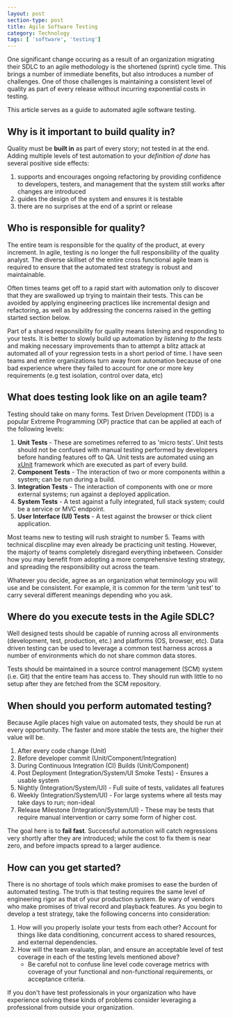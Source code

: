 ```yaml
---
layout: post
section-type: post
title: Agile Software Testing
category: Technology
tags: [ 'software', 'testing']
---
```


One significant change occuring as a result of an organization migrating their SDLC to an agile methodology is the shortened (sprint) cycle time.  This brings a number of immediate benefits, but also introduces a number of challenges.  One of those challenges is maintaining a consistent level of quality as part of every release without incurring exponential costs in testing.

This article serves as a guide to automated agile software testing.

## Why is it important to build quality in?
Quality must be **built in** as part of every story; not tested in at the end.  Adding multiple levels of test automation to your *definition of done* has several positive side effects:

1. supports and encourages ongoing refactoring by providing confidence to developers, testers, and management that the system still works after changes are introduced
2. guides the design of the system and ensures it is testable
3. there are no surprises at the end of a sprint or release

## Who is responsible for quality?
The entire team is responsible for the quality of the product, at every increment.  In agile, testing is no longer the full responsibility of the quality analyst.  The diverse skillset of the entire cross functional agile team is required to ensure that the automated test strategy is robust and maintainable.  

Often times teams get off to a rapid start with automation only to discover that they are swallowed up trying to maintain their tests.  This can be avoided by applying engineering practices like incremental design and refactoring, as well as by addressing the concerns raised in the getting started section below.

Part of a shared responsibility for quality means listening and responding to your tests.  It is better to slowly build up automation by *listening to the tests* and making necessary improvements than to attempt a blitz attack at automated all of your regression tests in a short period of time.  I have seen teams and entire organizations turn away from automation because of one bad experience where they failed to account for one or more key requirements (e.g test isolation, control over data, etc)

## What does testing look like on an agile team?
Testing should take on many forms.  Test Driven Development (TDD) is a popular Extreme Programming (XP) practice that can be applied at each of the following levels:

1. **Unit Tests** - These are sometimes referred to as 'micro tests'.  Unit tests should not be confused with manual testing performed by developers before handing features off to QA.  Unit tests are automated using an [xUnit](https://en.wikipedia.org/wiki/XUnit) framework which are executed as part of every build.
2. **Component Tests** - The interaction of two or more components within a system; can be run during a build.
3. **Integration Tests** - The interaction of components with one or more external systems; run against a deployed application.
4. **System Tests** - A test against a fully integrated, full stack system; could be a service or MVC endpoint.
5. **User Interface (UI) Tests** - A test against the browser or thick client application.

Most teams new to testing will rush straight to number 5.  Teams with technical discpline may even already be practicing unit testing.  However, the majorty of teams completely disregard everything inbetween.  Consider how you may benefit from adopting a more comprehensive testing strategy, and spreading the responsibility out across the team.

Whatever you decide, agree as an organization what terminology you will use and be consistent.  For example, it is common for the term 'unit test' to carry several different meanings depending who you ask.

## Where do you execute tests in the Agile SDLC?
Well designed tests should be capable of running across all environments (development, test, production, etc.) and platforms (OS, browser, etc).  Data driven testing can be used to leverage a common test harness across a number of environments which do not share common data stores.

Tests should be maintained in a source control management (SCM) system (i.e. Git) that the entire team has access to.  They should run with little to no setup after they are fetched from the SCM repository. 

## When should you perform automated testing?
Because Agile places high value on automated tests, they should be run at every opportunity.  The faster and more stable the tests are, the higher their value will be.  

1. After every code change (Unit)
1. Before developer commit (Unit/Component/Integration)
1. During Continuous Integration (CI) Builds (Unit/Component)
1. Post Deployment (Integration/System/UI Smoke Tests) - Ensures a usable system
1. Nightly (Integration/System/UI) - Full suite of tests, validates all features
1. Weekly (Integration/System/UI) - For large systems where all tests may take days to run; non-ideal
1. Release Milestone (Integration/System/UI) - These may be tests that require manual intervention or carry some form of higher cost.

The goal here is to **fail fast**.  Successful automation will catch regressions very shortly after they are introduced; while the cost to fix them is near zero, and before impacts spread to a larger audience.

## How can you get started?
There is no shortage of tools which make promises to ease the burden of automated testing.  The truth is that testing requires the same level of engineering rigor as that of your production system.  Be wary of vendors who make promises of trival record and playback features.  As you begin to develop a test strategy, take the following concerns into consideration:

1. How will you properly isolate your tests from each other?  Account for things like data conditioning, concurrent access to shared resources, and external dependencies.
1. How will the team evaluate, plan, and ensure an acceptable level of test coverage in each of the testing levels mentioned above?  
	* Be careful not to confuse line level code coverage metrics with coverage of your functional and non-functional requirements, or acceptance criteria.  

If you don't have test professionals in your organization who have experience solving these kinds of problems consider leveraging a professional from outside your organization.